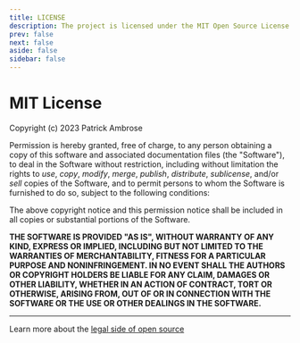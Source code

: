 ```yaml
---
title: LICENSE
description: The project is licensed under the MIT Open Source License
prev: false
next: false
aside: false
sidebar: false
---
```

# MIT License

Copyright (c) 2023 Patrick Ambrose

Permission is hereby granted, free of charge, to any person obtaining a copy
of this software and associated documentation files (the "Software"), to deal
in the Software without restriction, including without limitation the rights
to *use*, *copy*, *modify*, *merge*, *publish*, *distribute*, *sublicense*, and/or *sell*
copies of the Software, and to permit persons to whom the Software is
furnished to do so, subject to the following conditions:

The above copyright notice and this permission notice shall be included in all
copies or substantial portions of the Software.

**THE SOFTWARE IS PROVIDED "AS IS", WITHOUT WARRANTY OF ANY KIND, EXPRESS OR
IMPLIED, INCLUDING BUT NOT LIMITED TO THE WARRANTIES OF MERCHANTABILITY,
FITNESS FOR A PARTICULAR PURPOSE AND NONINFRINGEMENT. IN NO EVENT SHALL THE
AUTHORS OR COPYRIGHT HOLDERS BE LIABLE FOR ANY CLAIM, DAMAGES OR OTHER
LIABILITY, WHETHER IN AN ACTION OF CONTRACT, TORT OR OTHERWISE, ARISING FROM,
OUT OF OR IN CONNECTION WITH THE SOFTWARE OR THE USE OR OTHER DEALINGS IN THE
SOFTWARE.**

---
Learn more about the [legal side of open source](https://opensource.guide/legal/)
